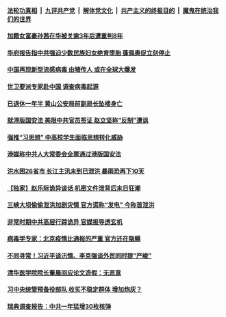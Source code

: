 

####  [法轮功真相](../../../../basic/blob/master/README.md?t=06301831) &nbsp;|&nbsp; [九评共产党](../../../../9ping.md/blob/master/README.md?t=06301831) &nbsp;|&nbsp; [解体党文化](../../../../jtdwh.md/blob/master/README.md?t=06301831)  &nbsp;|&nbsp; [共产主义的终极目的](../../../../gczydzjmd.md/blob/master/README.md?t=06301831) &nbsp;|&nbsp; [魔鬼在统治我们的世界](../../../../mgztzwmdsj.md/blob/master/README.md?t=06301831) 

#### [加籍女富豪孙茜在华被关逾3年后遭重判8年](../pages/soh5/395779.md?t=06301831) 
#### [华府报告指中共强迫少数民族妇女绝育堕胎 蓬佩奥促立刻停止](../pages/soh5/395737.md?t=06301831) 
#### [中国再现新型流感病毒  由猪传人 或在全球大爆发](../pages/soh5/395728.md?t=06301831) 
#### [世卫要派专家赴中国 调查病毒起源](../pages/soh5/395692.md?t=06301831) 
#### [已退休一年半 黄山公安局前副局长坠楼身亡](../pages/soh5/395650.md?t=06301831) 
#### [就港版国安法 美限中共官员签证 赵立坚称“反制”遭讽](../pages/soh5/395686.md?t=06301831) 
#### [强推“习思想” 中高校学生面临思想转化威胁](../pages/soh5/395644.md?t=06301831) 
#### [港媒称中共人大常委会全票通过港版国安法](../pages/soh5/395662.md?t=06301831) 
#### [洪水困26省市 长江主汛未到已泄洪 暴雨恐再下10天](../pages/soh5/395647.md?t=06301831) 
#### [【独家】赵乐际诡异谈话 机密文件泄背后末日狂潮 ](../pages/soh5/395509.md?t=06301831) 
#### [三峡大坝偷偷泄洪加剧灾情 官方谎称“发电” 今称首泄洪](../pages/soh5/395488.md?t=06301831) 
#### [非常时期中共高层行踪诡异 官媒报导透玄机](../pages/soh5/395419.md?t=06301831) 
#### [ 病毒学专家：北京疫情比通报的严重 官方还在隐瞒](../pages/soh5/395374.md?t=06301831) 
#### [不同寻常！习近平谈汛情、李克强谈外贸同时提“严峻”](../pages/soh5/395371.md?t=06301831) 
#### [清华医学院院长董晨回应论文造假：无恶意](../pages/soh5/395329.md?t=06301831) 
#### [习中央统管预备役部队 收买不稳定群体 增加炮灰？](../pages/soh5/395338.md?t=06301831) 
#### [瑞典调查报告：中共一年猛增30枚核弹](../pages/soh5/395275.md?t=06301831) 
